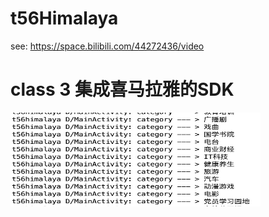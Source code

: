 # t56Himalaya
see: https://space.bilibili.com/44272436/video

# class 3 集成喜马拉雅的SDK

<img src="/img/testSDKok.jpg" width = "400" height = "150" alt="myFuzhouGarden" align="middle" />



